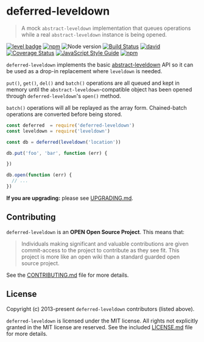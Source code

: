 # deferred-leveldown

> A mock `abstract-leveldown` implementation that queues operations while a real `abstract-leveldown` instance is being opened.

[![level badge][level-badge]](https://github.com/level/awesome)
[![npm](https://img.shields.io/npm/v/deferred-leveldown.svg)](https://www.npmjs.com/package/deferred-leveldown)
![Node version](https://img.shields.io/node/v/deferred-leveldown.svg)
[![Build Status](https://travis-ci.org/Level/deferred-leveldown.svg?branch=master)](https://travis-ci.org/Level/deferred-leveldown)
[![david](https://img.shields.io/david/level/deferred-leveldown.svg)](https://david-dm.org/level/deferred-leveldown)
[![Coverage Status](https://coveralls.io/repos/github/Level/deferred-leveldown/badge.svg)](https://coveralls.io/github/Level/deferred-leveldown)
[![JavaScript Style Guide](https://img.shields.io/badge/code_style-standard-brightgreen.svg)](https://standardjs.com)
[![npm](https://img.shields.io/npm/dm/deferred-leveldown.svg)](https://www.npmjs.com/package/deferred-leveldown)

`deferred-leveldown` implements the basic [abstract-leveldown](https://github.com/Level/abstract-leveldown) API so it can be used as a drop-in replacement where `leveldown` is needed.

`put()`, `get()`, `del()` and `batch()` operations are all queued and kept in memory until the `abstract-leveldown`-compatible object has been opened through `deferred-leveldown`'s `open()` method.

`batch()` operations will all be replayed as the array form. Chained-batch operations are converted before being stored.

```js
const deferred  = require('deferred-leveldown')
const leveldown = require('leveldown')

const db = deferred(leveldown('location'))

db.put('foo', 'bar', function (err) {

})

db.open(function (err) {
  // ...
})
```

**If you are upgrading:** please see [UPGRADING.md](UPGRADING.md).

## Contributing

`deferred-leveldown` is an **OPEN Open Source Project**. This means that:

> Individuals making significant and valuable contributions are given commit-access to the project to contribute as they see fit. This project is more like an open wiki than a standard guarded open source project.

See the [CONTRIBUTING.md](https://github.com/Level/community/blob/master/CONTRIBUTING.md) file for more details.

## License

Copyright (c) 2013-present `deferred-leveldown` contributors (listed above).

`deferred-leveldown` is licensed under the MIT license. All rights not explicitly granted in the MIT license are reserved. See the included [LICENSE.md](LICENSE.md) file for more details.

[level-badge]: http://leveldb.org/img/badge.svg
